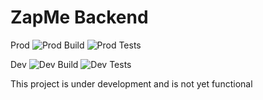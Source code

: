 # ZapMe Backend

Prod
![Prod Build](https://github.com/hhvrc/ZapMe/actions/workflows/builds.yml/badge.svg?branch=master)
![Prod Tests](https://github.com/hhvrc/ZapMe/actions/workflows/tests.yml/badge.svg?branch=master)

Dev
![Dev Build](https://github.com/hhvrc/ZapMe/actions/workflows/builds.yml/badge.svg?branch=dev)
![Dev Tests](https://github.com/hhvrc/ZapMe/actions/workflows/tests.yml/badge.svg?branch=dev)

This project is under development and is not yet functional
